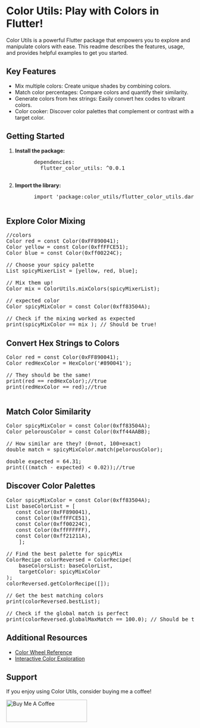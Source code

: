 <!--
This README describes the package. If you publish this package to pub.dev,
this README's contents appear on the landing page for your package.

For information about how to write a good package README, see the guide for
[writing package pages](https://dart.dev/guides/libraries/writing-package-pages).

For general information about developing packages, see the Dart guide for
[creating packages](https://dart.dev/guides/libraries/create-library-packages)
and the Flutter guide for
[developing packages and plugins](https://flutter.dev/developing-packages).
-->
<!DOCTYPE html>
<html lang="en">
<head>
  <meta charset="UTF-8">
  <meta name="viewport" content="width=device-width, initial-scale=1.0">
</head>
<body>

<h1>Color Utils: Play with Colors in Flutter!</h1>

<p>Color Utils is a powerful Flutter package that empowers you to explore and manipulate colors with ease. This readme describes the features, usage, and provides helpful examples to get you started.</p>

<h2>Key Features</h2>

<ul>
  <li>Mix multiple colors: Create unique shades by combining colors.</li>
  <li>Match color percentages: Compare colors and quantify their similarity.</li>
  <li>Generate colors from hex strings: Easily convert hex codes to vibrant colors.</li>
  <li>Color cooker: Discover color palettes that complement or contrast with a target color.</li>
</ul>

<h2>Getting Started</h2>

<ol>
  <li><strong>Install the package:</strong>
    <pre>
      dependencies:
        flutter_color_utils: ^0.0.1
    </pre>
  </li>
  <li><strong>Import the library:</strong>
    <pre>
      import 'package:color_utils/flutter_color_utils.dart';
    </pre>
  </li>
</ol>

<h2>Explore Color Mixing</h2>

<pre>
//colors
Color red = const Color(0xFF890041);
Color yellow = const Color(0xffFFCE51);
Color blue = const Color(0xff00224C);

// Choose your spicy palette
List<Color> spicyMixerList = [yellow, red, blue];

// Mix them up!
Color mix = ColorUtils.mixColors(spicyMixerList);

// expected color
Color spicyMixColor = const Color(0xff83504A);

// Check if the mixing worked as expected
print(spicyMixColor == mix ); // Should be true!
</pre>

<h2>Convert Hex Strings to Colors</h2>

<pre>
Color red = const Color(0xFF890041);
Color redHexColor = HexColor('#890041');

// They should be the same!
print(red == redHexColor);//true
print(redHexColor == red);//true

</pre>

<h2>Match Color Similarity</h2>

<pre>
Color spicyMixColor = const Color(0xff83504A);
Color pelorousColor = const Color(0xff44AABB);

// How similar are they? (0=not, 100=exact)
double match = spicyMixColor.match(pelorousColor);

double expected = 64.31;
print(((match - expected) < 0.02));//true
</pre>

<h2>Discover Color Palettes</h2>

<pre>
Color spicyMixColor = const Color(0xff83504A);
List<Color> baseColorList = [
   const Color(0xFF890041),
   const Color(0xffFFCE51),
   const Color(0xff00224C),
   const Color(0xffFFFFFF),
   const Color(0xff21211A),
    ];

// Find the best palette for spicyMix
ColorRecipe colorReversed = ColorRecipe(
    baseColorsList: baseColorList,
    targetColor: spicyMixColor
);
colorReversed.getColorRecipe(<Color>[]);

// Get the best matching colors
print(colorReversed.bestList);

// Check if the global match is perfect
print(colorReversed.globalMaxMatch == 100.0); // Should be true!
</pre>

<h2>Additional Resources</h2>
 <ul>
    <li><a href="https://color.adobe.com/create/color-wheel">Color Wheel Reference</a></li>
    <li><a href="https://trycolors.com/">Interactive Color Exploration</a></li>
  </ul>
<h2>Support</h2>
  <p>If you enjoy using Color Utils, consider buying me a coffee!</p>
<a href="https://www.buymeacoffee.com/shawon1fb" target="_blank"><img src="https://cdn.buymeacoffee.com/buttons/v2/default-blue.png" alt="Buy Me A Coffee" style="height: 60px !important;width: 217px !important;" ></a>

</body>
</html>
